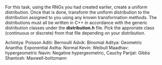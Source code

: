 For this task, using the RNGs you had created earlier, create a uniform distribution. Once that is done, transform the uniform distribution to the distribution assigned to you using any known transformation methods. The distributions must all be written in C++ in accordance with the generic distribution classes under the **distribution.h** file. Pick the approriate class (continuous or discrete) from that file depending on your distribution.

Achintya: Poisson
Aditi: Bernoulli
Advik: Binomial
Aditya: Geometric
Anantha: Exponential
Astha: Normal
Kevin: Weibull
Maadhav: hypergeometric
Navin: Negative hypergeometric, Cauchy
Parijat: Gibbs
Shantosh: Maxwell-boltzmann
